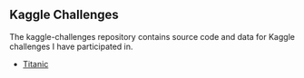 ## Kaggle Challenges

The kaggle-challenges repository contains source code and data for Kaggle challenges I have participated in.

- [Titanic](titanic)
